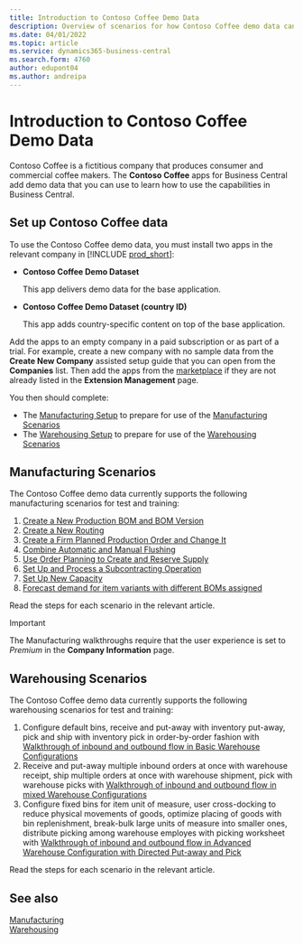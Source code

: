 ```yaml
---
title: Introduction to Contoso Coffee Demo Data
description: Overview of scenarios for how Contoso Coffee demo data can help you learn how to use the capabilities in Business Central.
ms.date: 04/01/2022
ms.topic: article
ms.service: dynamics365-business-central
ms.search.form: 4760
author: edupont04
ms.author: andreipa
---
```


# <a name="introduction-to-contoso-coffee-demo-data"></a>Introduction to Contoso Coffee Demo Data

Contoso Coffee is a fictitious company that produces consumer and commercial coffee makers. The **Contoso Coffee** apps for Business Central add demo data that you can use to learn how to use the capabilities in Business Central.  


## <a name="set-up-contoso-coffee-data"></a>Set up Contoso Coffee data

To use the Contoso Coffee demo data, you must install two apps in the relevant company in [!INCLUDE [prod_short](../includes/prod_short.md)]:  

- **Contoso Coffee Demo Dataset**  

    This app delivers demo data for the base application.  
- **Contoso Coffee Demo Dataset (country ID)**  

    This app adds country-specific content on top of the base application.

Add the apps to an empty company in a paid subscription or as part of a trial. For example, create a new company with no sample data from the **Create New Company** assisted setup guide that you can open from the **Companies** list. Then add the apps from the [marketplace](../ui-extensions-install-uninstall.md#install) if they are not already listed in the **Extension Management** page.  

You then should complete:
 - The [Manufacturing Setup](manufacturing/contoso-coffee-manufacturing-intro.md) to prepare for use of the [Manufacturing Scenarios](#manufacturing-scenarios)
 - The [Warehousing Setup](warehousing/contoso-coffee-warehousing-intro.md) to prepare for use of the [Warehousing Scenarios](#warehousing-scenarios)

## <a name="manufacturing-scenarios"></a>Manufacturing Scenarios

The Contoso Coffee demo data currently supports the following manufacturing scenarios for test and training:

1. [Create a New Production BOM and BOM Version](manufacturing/create-new-production-bom-version.md)  
2. [Create a New Routing](manufacturing/create-new-routing.md)  
3. [Create a Firm Planned Production Order and Change It](manufacturing/create-firm-planned-production-order-change.md)  
4. [Combine Automatic and Manual Flushing](manufacturing/combine-automatic-manual-flushing.md)  
5. [Use Order Planning to Create and Reserve Supply](manufacturing/order-planning-create-reserve-supply.md)  
6. [Set Up and Process a Subcontracting Operation](manufacturing/set-up-process-subcontracting-operation.md)  
7. [Set Up New Capacity](manufacturing/set-up-new-capacity.md)  
8. [Forecast demand for item variants with different BOMs assigned](manufacturing/variants.md)  

Read the steps for each scenario in the relevant article.  

> [!IMPORTANT]
> The Manufacturing walkthroughs require that the user experience is set to *Premium* in the **Company Information** page.

## <a name="warehousing-scenarios"></a>Warehousing Scenarios

The Contoso Coffee demo data currently supports the following warehousing scenarios for test and training:

1.  Configure default bins, receive and put-away with inventory put-away, pick and ship with inventory pick in order-by-order fashion with [Walkthrough of inbound and outbound flow in Basic Warehouse Configurations](warehousing/warehouse-basic-flow-putaway-pick.md)
2.  Receive and put-away multiple inbound orders at once with warehouse receipt, ship multiple orders at once with warehouse shipment, pick with warehouse picks with [Walkthrough of inbound and outbound flow in mixed Warehouse Configurations](warehousing/warehouse-mixed-flow-receive-pick-ship.md)
3.  Configure fixed bins for item unit of measure, user cross-docking to reduce physical movements of goods, optimize placing of goods with bin replenishment, break-bulk large units of measure into smaller ones, distribute picking among warehouse employes with picking worksheet with [Walkthrough of inbound and outbound flow in Advanced Warehouse Configuration with Directed Put-away and Pick](warehousing/warehouse-directed-flow.md)

Read the steps for each scenario in the relevant article.
   
## <a name="see-also"></a>See also

[Manufacturing](../production-manage-manufacturing.md)  
[Warehousing](../warehouse-manage-warehouse.md)  

